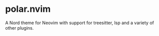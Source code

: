 # polar.nvim
A Nord theme for Neovim with support for treesitter, lsp and a variety of other plugins.
